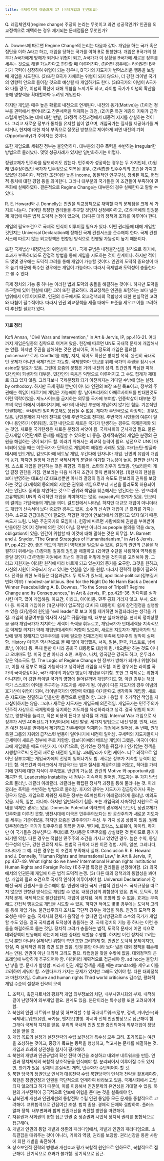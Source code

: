 ```yaml
---
title: 국제정치학 예습과제 17 (국제개입과 인권외교)
---
```


Q. 레짐체인지(regime change) 주장의 논리는 무엇이고 과연 성공적인가? 인권을 외교정책으로 채택하는 경우 제기되는 문제점들은 무엇인가?

---

A. Downes에 따르면 Regime Change의 논리는 다음과 같다. 개입을 하는 국가 혹은 집단을 이하 A라고 하고, 개입을 당하는 국가를 이하 B로 통칭한다. 개입은 B국가의 정부가 A국가에게 방해가 되거나 위협이 되고, A국가가 이 상황을 B국가에 새로운 정부를 세우는 것으로 해결 가능하다고 판단할 때 이루어진다. (1)어떤 경우에는 라이벌인 B국가가 국력이 성장하여 위협이 되는 경우나, B국가의 지도자가 변덕스러운 행동을 보일 때 개입을 시도한다. (2)또한 B국가 자체로는 위협이 되지 않으나, 더 강한 라이벌 국가의 영향력 안으로 들어갈 것으로 예상될 때 개입하기도 한다. (3)B국가의 이념이 A국가와 다를 경우, 이념의 확산에 대해 위협을 느끼기도 하고, 라이벌 국가가 이념의 확산을 통해 영향력을 확대할까봐 두려워 개입한다.

하지만 개입은 매우 높은 확률로 내전으로 연계된다. 내전의 동기(Motive)는 (1)이전 정부를 권력에서 끌어내리고 잔존세력을 억제하는 과정, (2)기존 특권 계층의 지위가 급작스럽게 변경되는 데에 대한 반발, (3)정책 추진과정에서 대중적 지지를 상실하는 것이다. 그리고 새로운 정부가 통치를 유지할 힘이 없으며, 개입국가는 질서를 제공하기를 꺼리거나, 현지에 대한 지식 부족으로 잘못된 방향으로 제어하게 되면 내전의 기회(Opportunity)가 주어지는 것이다.

또한 개입으로 세워진 정부는 불안정하다. 대부분의 경우 폭력을 수반하는 irregular한 방법으로 물러났다. 몇몇 성공사례가 있지만 일반화하기는 어렵다.

정권교체가 민주화를 담보하지도 않는다. 민주화가 성공하는 경우는 두 가지인데, (1)원래 민주정이었던 국가가 민주정으로 회복된 경우, (2)적합한 민주주의의 조건을 가지고 있었던 경우이다. 적합한 조건이란 높은 income, 동질적인 인구구성, 정비된 제도, 헌법적 통치에 대한 경험 등을 의미한다. 그러나 대부분의 국가들은 이 조건들이 부족하여 민주화에 실패하였다. 결론적으로 Regime Change는 대부분의 경우 실패한다고 말할 수 있다.

R. E. Howard와 J. Donnelly는 인권을 외교정책으로 채택할 때의 문제점을 크게 세 가지로 나눈다. (1)어떤 특정한 권리들을 추구할 것인지 선정해야하고, (2)외국에의 인권문제 개입에 따른 법적 도덕적 논쟁이 있으며, (3)다른 대외 정책과 조화를 이루어야 한다.

개입의 필요조건으로 국제적 인식이 이루어질 필요가 있다. 어떤 권리들에 대해 개입할 것인지는 Universal Declaration에 정해진 국제 컨센서스를 준수해야 한다. 국제 컨센서스에 따르지 않는 외교정책은 편향된 방식으로 진행될 가능성이 높기 때문이다.

또한 국제법상 내정간섭의 위험성이 있다. 국제 규범은 내정불간섭을 원칙으로 하기에, 효과가 부족하더라도 간접적 방법을 통해 개입을 시도하는 것이 한계이다. 하지만 적어도 몇몇 경우에는 도덕적 고려를 통해 개입이 가능할 것이다. 인권의 도덕적 중요성이 매우 높기 때문에 특수한 경우에는 개입이 가능하다. 따라서 국제법과 도덕성이 충돌한다고 볼 수 있다.

국제 정치의 기능 중 하나는 이러한 법과 도덕의 충돌을 해결하는 것이다. 하지만 도덕을 추구함에 있어 현실에 대한 고려 또한 필요하다. 외교정책은 인권을 포함하는 보다 넓은 범위에서 이루어지므로, 인권의 추구에서도 외교정책과의 적합성에 대한 현실적인 고려와 타협이 필수적이다. 따라서 인권 외교정책을 세울 때에도 표준을 세우고 이를 고려하여 추진할 필요가 있다.

---

#### 자료 정리

Kofi Annan, "Civil Wars and Intervention," in Art & Jervis, IP, pp.416-21.
 여태까지 개입은일종의 침략으로 여겨져 왔음. 헌장에 따르면 UN도 국내적 문제에 개입해서는 안됨. 하지만 주권을 침해하는 것은 안되어도, 어느정도의 개입은 필요함. policeman으로서. Conflict를 예방, 저지, 적어도 확산은 방지할 목적. 완전히 국내적인 문제가 아니면 국제가입은 가능함. 국제평화아 안보를 위해 국가의 주권을 잠시 set aside할 필요가 있음.
 그런데 요즘의 분쟁은 거의 내전의 성격. 민간인의 막심한 피해. 민간인이 희생자의 대부분. 민간인의 죽음은 익명으로 이루어지고 그 수도 집계가 제대로 되고 있지 않음. 그러다보니 국제분쟁화 되기 이전까지는 기다릴 수밖에 없는 실정. by orthodoxy. 하지만 국제 평화 뿐만이 아니라 인권의 보장 또한 목표이고, 정부의 주권에는 책임이 따르기에 개입은 가능해야 함. 남아프리카의 아페르사이드를 반대한것도 이런 맥락이었음. 제노사이드를 금지하는 의무를 국가에 부여함. 인종학살이 대부분 정부의 묵인 하에서 이루어지기에, 국가의 내적인 부분에 개입하지 않기란 힘듬. 기본적인 인권침해는 국내적인 일이라고해도 용납될 수 없음. 게다가 주변국으로 확장되는 경우도 많음. 난민문제와 지식의 전파로 인해 주변국으로 전파됨. 주변국의 시민들의 여론이 일어나 용인하기 어려워짐. 또한 내란으로 새로운 국가가 탄생하는 경우도 국제문제화 되는 것임. 새로운 국가탄생은 새로운 분쟁의 씨앗이 됨. 국제사회의 군사개입 필요. 물론 군사개입 이전단계로 문제를 해결할 수 있으면 더 좋음. 경제적측면의 개입은 분쟁의 근원을 해결하는 것이 되기도 함. 이러기 위해서는 외교적 능력이 필요.
 냉전으로 UN이 마비되어 있을 때는 이웃국가가 단독으로 개입하여 해결한 사례도 있음. 파키스탄-방글라데시에 인도개입, 캄보디아에 베트남 개입, 우간다에 탄자니아 개입. 난민의 유입이 개입의 동기. 하지만 일방적 개입은 국제사회의 분열을 야기할 가능성이 높음. 불편한 선례가 됨. 스스로 개입을 판단하는 것은 위험함. 히틀러, 소련의 경우가 있었음. 안보리만이 개입 결정 권한을 가짐.
 안보리는 다음 세가지 조건에 맞춰 변화해야함. (1)현재의 현실을 보다 반영하는 대표성 (2)대표성뿐만 아니라 결정의 질과 속도도 안보리의 권위를 보장하는 것임 (3)개혁의 동의에의 지연은 권위와 책임으로부터 시선을 돌리도록 허용되어서는 안된다. 동의를 지연하는 것으로 권위와 책임을 훼손해서는 안된다는 뜻.
 안보리의 고유책임이 UN의 즉각적인 개입을 의미하지는 않음. capacity의 한계가 있음. 안보리의 결의는 가입국들의 개입을 의미. 걸프전에서 나타남. 하지만 대규모 개입이 아니더라도 개입의 신속서이 보다 중요한 경우도 있음. 소수의 신속한 개입이 큰 효과를 가지는 경우. 소규모 긴급대응군이 필요함. 적합한 개입이 안보리에서 의결되고 있지 않기 때문. 속도가 느림.
 UN은 주권국가의 모임이나, 헌장에 따르면 사람에의해 권한을 부여받아 만들어진 것이지 정부에 의한 것이 아님. 정부만 아니라 as people 불의를 막을 duty, obligation이 있음. 인간이 위험할 때 이것에 대해 말하는 것은 의무임.
M. Barnett and J. Snyder, "The Grand Strategies of Humanitarianism," in Art & Jervis, IP, pp.422-29.
 좋은 의도의 개입이 역작용을 일으킬 수 있음. 갈등의 원인의 근본을 해결하기 위해서는 (1)잠재된 갈등의 원인을 해결하고 (2)어떤 수단을 사용하여 역작용을 줄일 것인지 (3)한정된 자원에서 최선의 결과를 어떻게 얻을 것인지를 고려해야 함.
 그리고 지원자는 이러한 원칙에 따라 바르게 되고 있는지의 증거를 요구함. 그것을 원하고, 자신의 지원이 오용되지 않고 있다는 안심을 얻기를 원함. 따라서 전략적 행동이 필요하다. 전략을 위한 노력들은 다음과같다.
 두 척도가 있느데, apolitical-political(정부질서 변화 여부) / modest-ambitious.
 Bed for the Night
 Do No Harm
 Back a Decent Winner
 Peacebuilding
A. B. Downes, "To the Sores of Tripoli? Regime Change and Its Consequences," in Art & Jervis, IP, pp.429-36.
 카다피를 실각시킨 미국. 많이 개입해옴. 아프간, 이라크, 아이티등. 민주 공화 가리지 않고. 부시, 오바마 등. 미국의 개입이유 (1)군사력이 압도적임 (2)미국 대통령이 쉽게 참전결정을 실행할 수 있음 (3)갈등의 원인을 'evil leader'로 보고 이를 제거하면 해결되리라는 생각을 가짐.
 개입의 성공여부를 역사적 사실로 뒤돌아볼 때, 대부분 실패해왔음. 현지의 정치상황을 몰라 개입국가가 지지하는 세력이 폭력을 휘두르고, 개입국가가 반대세력을 지속적으로 억제할 의지가 약해 개입반대세력의 저항이 있으며, 새로운 지도자가 개입국가의 입맛에 맞게 정해지고 민주주의를 위해 필요한 전제조건이 부족해 민주주의 정착이 실패함.
 History
 미국은 역사적으로 볼 때 많이 개입했음. 서독, 일본, 한국, 카스트로, 남베트남, 아이티 등. 독재 뿐만 아니라 공화국 대통령도 대상이 됨. 네오콘만 하는 것도 아니고 오바마도 함. 미국 뿐만 아니라 소련, 프랑스, 나치, 영국같은 강국도 하고, 온두라스 같은 약소국도 함.
 The Logic of Regime Change
 현 정부가 방해가 되거나 위협이되고, 이를 새 정부로 해결 가능하다고 생각하면 개입을 시도함. 어떤 경우에는 라이벌 국가의 국력성장이나, 국가 리더의 괴상한 행동이 개입을 야기함.
 또한 그 자체로는 위협이 아니지만, 더 강한 라이벌 국가의 영향에 들어갈까봐 개입하기도 함. 이런 경우는 해당 국가 스스로의 이익을 추구하는 지도자를 세우게 됨.
 이념이 다른 지도자의 경우 이념의 호가산이 위협이 되며, 라이벌국가의 영향력 확대를 야기한다고 생각하여 개입함. 새로운 지도자는 친밀하고 믿을만한 동맹으로 만들려 함. 그러나 옹립 후 추가적인 책임을 지고싶어하지는 않음. 그러나 새로운 지도자는 개입국에 의존적임. 개입국가는 민주주의가 민주적 사상으로 국제평화를 유지하는 지도자를 육성하리라고 생각.
 결국 위협이 되지 않고, 영향력을 늘리고, 적은 비용이 든다고 생각될 때 개입.
 Internal War
 개입으로 새 정부가 서면 40퍼센트가 10년이내에 내전 발생. 세가지 방법으로 내전 발생. 먼저, 내전은 예전 정부를 권력에서 제거하고 잔존세력을 억제하는 과정에서 일어남. 두 번째, 원래 특권 그룹의 지위의 급작스련 변동이 일어나기에 내전이 일어남. 구세력의 지도자들이나 군세력이 새로운 정부에 주로 저항함. 캄보디아에의 베트남 개입이 그랬음. 미국이 이라크에 개입했을 때도 마찬가지. 마지막으로, 인기있는 정책을 뒤집거나 인기없는 정책을 시행함으로써 완전히 새로운 내전이 일어남. 과테말라가 이런 케이스.
 너무 외적으로 일어난 정부교체는 개입국가에의 전쟁이 일어나기도 함. 새로운 정부가 지속할 능력이 없기도 함. 아프간과 이라크에서 개입국가는 법과 질서를 제공하기를 꺼렸고, 적아를 가리기에 현지에 대한 지식이 부족했음. 반란의 가능성. 반란의 Motive 와 opportunity를 제공한 셈.
 Leadership Instability
 새 정부는 지속력이 떨어짐. 지도자는 두 가지 방법으로 물러남. 레귤러 이레귤러. 레귤러는 확립된 정치적 과정을 통해 물러나는 것. 이레귤러는 폭력을 수반하는 방법으로 물러남. 후자의 경우는 지도자가 감금당하거나 죽는 경우가 많음. 개입으로 세워진 새로운 정부는 65퍼센트가 이레귤러하게 물러남. 예외도 있음. 서독, 일본, 파나마. 하지만 일반화하기 힘듬. 또는 개입국의 지속적인 지원으로 국내를 억제한 경우도 있음.
 Domestic Potential
 이라크의 경우에서 보듯이, 정권교체가 민주화를 이루진 못함. 냉전시대에 미국은 민주주의보다는 반 공산주의가 새로운 지도자를 세우는 기준이었음. 하지만 요즘은 민주주의가 우선.
 두 가지 성공 상황이 있음. 원래 민주정이었던 국가가 민주주의를 회복한 경우. 벨기에, 프랑스, 노르웨이, 아이티. 하지만 이 국가들은 외부침략과 쿠데타로 잠시동안 민주주의를 상실했던 것 뿐이므로 증거가 되기엔 약함. 다른 경우는 적합한 민주주의 조건을 가지고 있었던 경우. 높은 수익, 동일한구성의 인구, 강한 관료적 제도. 헌법적 규칙에 대한 이전 경험. 서독, 일본, 그레나다, 파나마가 그 예. 다른 경우는 이 조건이 부족해서 실패.
 Conclusion
R. E. Howard and J. Donnelly, "Human Rights and International Law," in Art & Jervis, IP, pp.437-49.
 What rights do we have?
 International Human rights institutions
 Human Rights and Foreign Policy
 (1)추구할 특정한 권리들을 선정해야함. (2) 외국에서의 인권문제 개입에 다른 법적 도덕적 논쟁. (3) 다른 대외 정책과의 통합성을 봐야 함.
 개입의 필요 조건으로 국제적 인식이 이루어져야 함. Universal Declaration에 정해진 국제 컨센서스를 준수해야 함. 인권에 대한 국제 규범적 컨센서스. 국제규정을 따르지 않으면 편향된 방식으로 개입할 수 있음.
 내정간섭의 위험성이 있음. 법적, 도덕적, 정치적 문제. 국제적으로 불간섭원칙. 개입이 금지됨. 예외 조항화 할 수 없음. 효과는 부족해도 간접적 행동으로 개입을 시도할 수 있음. 하지만 적어도 몇몇 경우에는 도덕적 고려를 통해 개입 가능. 불간섭주의자 조차도 극단적 경우는 개입을 허용. 인권의 도덕적 중요성은 매우 높음. 국제사회 전체가 움직일 수 없다면 임시방편으로 소수의 국가가 개입할 수도 있음. 결국 국제법과 도덕성이 충돌하는 것. 국제 정치의 기능 중 하나는 이런 충돌을 해결하도록 돕는 것임. 정치적 고려가 충돌하는 법적, 도덕적 문제에 어떤 식으로 대외정책이 반응해야 하는지에 대한 중대한 역할을 수행함. 하지만 이런 정치적 고려는 도덕 뿐만 아니라 실제적인 위험의 측면 또한 고려하게 함.
 인권은 도덕적 문제이지만, 현실, 즉 실제적인 위험 측면 또한 있음. 인권 뿐만 아니라 보다 넓은 대외 정책을 훼손해서는 안됨. 인권이 아닌 대외적 고려도 필요. 타협점을 찾을 수밖에 없음. 대외정책의 큰 프레임에 부합하게 추구되어야 함. 미리미리 계획적으로 접근해야 함. ad hoc는 불합치만 낳을 뿐. 문제가 발생함. 따라서 인권 개입 정책을 세울 때는 standard를 세우고 이를 고려하여 세워야 함. 스텐다드가 가지는 문제가 있지만 그래도 있어야 함. 다른 대외정책과 마찬가지임.
 Culture and human rights
 Third world criticisms
김수암, 평화적 개입 수준의 설정과 전략의 모색
 1. 조력자, 촉진자로서의 평화적 개입
 외부정보의 차단, 내부시민사회의 부재. 내적해결이 난망하여 외부개입 필요. 한계도 있음. 분단이라는 특수상황 또한 고려되어야 함.
 2. 북한의 인권 네트워크 형성 및 허브역할 수행
 국내네트워크(정부, 정책, 거버넌스)와 국제네트워크(유엔, 국가들, 엔지오)병행. 아시아 전체 인권향상으로 접근해야 함. 그래야 국제적 지지를 얻음. 우리의 국내적 인권 또한 증진되어야 외부개입이 정당성을 얻을 것.
 3. 개입 목표의 설정과 실천전략의 수립
 보편성과 특수성 모두 고려. 초기목표는 여건을 조성하는 것이고, 중장기 목표는 동력을 형성하고, 먹고사는 문제를 해결하는 것. 개입과 효과의 상관성을 철저히 평가해야.
 4. 북한의 개방과 인권규범의 확산 전략
 여건을 조성하고 내외부 네트워크를 만듬. 인권과 정치체제의 복합적 상호작용을 인식해야 함. 분리되어서 이루어질 수도 있지만, 한계가 있음. 정체의 본질적인 개혁, 민주화가 수반되어야 할 것.
 5. 북한 당국의 정권안보 인식과 대응전략 수립
 북한당국의 인식과 전략을 활용해야함. 북한은 정권안정과 인권을 극단적으로 연계하여 바라보고 있음. 국제사회에서 고립되지 않으려고 하기 때문에, 이를 이용해서 인권문제의 유연성을 기대할 수 있음. 북한의 거부전략이 궁극적으로 안보에 위협을 준다는 것을 설득해야 함.
 6. 남북관계 개선과 인권개선의 통합전략 수립
 인권 통일등 모든 문제를 종합적으로 고려해야. 교류헙력으로 간접여건 조성. 법치 종용. 경제적 문제와 결합하여. 플러스 알파 정책. 내부변화와 함께 인권개선을 촉진할 방안을 마련해야.
 7. 자유권과 사회권의 통합 접근
 인권 중 생존권과 시민적 정치적 권리를 통합적으로 접근해야.
 8. 개발과 인권의 통합
 개발과 생존의 패러다임에서, 개발과 인권의 패러다임으로. 소득결핍을 매워주는 것이 아니라, 기회와 역량, 권리를 보장함. 권리신장을 통한 사람에 의한 개발을 촉진해야.
 9. 상호보완적 전략의 병행과 개선효과 평가
 복합적 원인으로 인하므로, 복합적으로 접근해야. 단기적으로 효과가 불가함. 장기적으로 접근.
